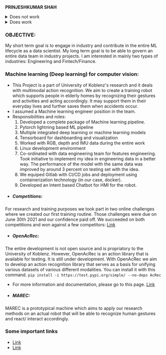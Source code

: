 **PRINJESHKUMAR SHAH**


<details><summary>Does not work</summary>
[hi](https://hello.ca)
</details>


<details><summary>Does work</summary>

[hi](https://hello.ca)

</details>

### OBJECTIVE:
My short term goal is to engage in industry and contribute in the entire ML lifecycle as a data scientist. My long term goal is to be able to govern an entire data team in industry projects. I am interested in mainly two types of industries: Engineering and Fintech/Finance.

### Machine learning (Deep learning) for computer vision:
- This Project is a part of University of Koblenz's research and it deals with multimodal action recognition. We aim to create a training robot which supports people in elderly homes by recognizing their gestures and activities and acting accordingly. It may support them in their everyday lives and further saves them when accidents occur.
- I assumed a Machine learning engineer position in the team.
- Responsibilities and roles:
    1. Developed a complete package of Machine learning pipeline.
    2. Pytorch lightning based ML pipeline
    3. Multiple integrated deep learning or machine learning models
    4. Tensorboard for dashboarding and visualization
    5. Worked with RGB, depth and IMU data during the entire work
    6. Linux development environment
    7. Co-ordinated with data engineering team for features engineering. Took initiative to implement my idea in engineering data in a better way. The performance of the model with the same data was improved by around 3 percent on testing set with the idea.
    8. We equiped Gitlab with CI/CD jobs and deployment using containerization technology (in our case, docker).
    9. Developed an Intent based Chatbot for HMI for the robot.
- ##### Competitions:
For research and training purposes we took part in two online challenges where we created our first training routine. Those challenges were due on June 30th 2021 and our confidence paid off. We succeeded on both competitions and won against a few competitors:
[Link](https://metricsproject.eu/news/heart-met-challenges-results-1/)

- ##### OpenAcRec:
The entire development is not open source and is propriatory to the University of Koblenz. However, OpenAcRec is an action library that is available for testing. It is still under development. With OpenAcRec we aim to develop an action recognition library that serves as a basis for unifying various datasets of various different modalities. You can install it with this command.
`pip install -i https://test.pypi.org/simple/ --no-deps AcRec`
- For more information and documentation, please go to this page.
[Link](https://userpages.uni-koblenz.de/~acrec/docs/)

- ##### MAREC:
MAREC is a prototypical machine which aims to apply our research methods on an actual robot that will be able to recognize human gestures and react/ interact accordingly.


### Some important links
- [Link](https://medium.com/@prinjeshshah3/creating-your-deep-learning-model-with-pytorch-lightning-bc6ae60d90d)
- [Link](https://github.com/Prinjesh)